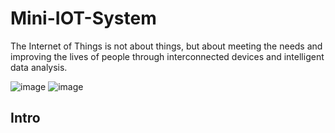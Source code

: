 # Mini-IOT-System
The Internet of Things is not about things, but about meeting the needs and improving the lives of people through interconnected devices and intelligent data analysis.


![image](https://github.com/Ayatollah-blip/Mini-IOT-System/assets/55857049/19c2ac3f-2dcc-41a9-89d4-481777f26e07)
![image](https://github.com/Ayatollah-blip/Mini-IOT-System/assets/55857049/fbd4cedf-6cbb-46f3-95be-91b7fcfdec53)

## Intro
